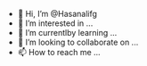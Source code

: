 - 👋 Hi, I’m @Hasanalifg
- 👀 I’m interested in ...
- 🌱 I’m currentlby learning ...
- 💞️ I’m looking to collaborate on ...
- 📫 How to reach me ...

<!---
Hasanalifg/Hasanalifg is a ✨ special ✨ repository because its `README.md` (this file) appears on your GitHub profile.
You can click the Preview link to take a look at your changes.
--->
